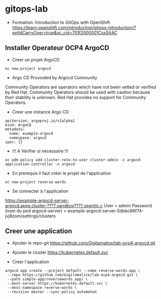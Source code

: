 # gitops-lab

 * Formation:  Introduction to GitOps with OpenShift 
 https://learn.openshift.com/introduction/gitops-introduction/?extIdCarryOver=true&sc_cid=701f2000001Css5AAC
 


## Installer Operateur OCP4 ArgoCD

* Creer un projet ArgoCD

```shell
oc new-project argocd
```

* Argo CD Provioded by Argocd Community

Community Operators are operators which have not been vetted or verified by Red Hat. Community Operators should be used with caution because their stability is unknown. Red Hat provides no support for Community Operators.

* Creer une instance Argo CD

```shell
apiVersion: argoproj.io/v1alpha1
kind: ArgoCD
metadata:
  name: example-argocd
  namespace: argocd
spec: {}
```

* !!! A Vérifier si nécessaire !!!
```shell
oc adm policy add-cluster-role-to-user cluster-admin -z argocd-application-controller -n argocd
```

* En prerequis il faut créer le projet de l'application
```shell
oc new-project reverse-words
```
* Se connecter à l'application

https://example-argocd-server-argocd.apps.cluster-????.sandbox????.opentlc.c
User = admin
Password (nom du pod argocd-server) = example-argocd-server-5dbbc86f74-jvj8zom/settings/clusters

## Creer une application

* Ajouter le repo-git
https://github.com/Gigilamalice/lab-ocp4-argocd.git

* Ajouter le cluster
https://kubernetes.default.svc

* Creer l'application
```shell
argocd app create --project default --name reverse-words-app \
 --repo https://github.com/Gigilamalice/lab-ocp4-argocd.git \
 --path simple-app/reversewords_app/ \
 --dest-server https://kubernetes.default.svc \
 --dest-namespace reverse-words \
 --revision master --sync-policy automated
 ```
 

